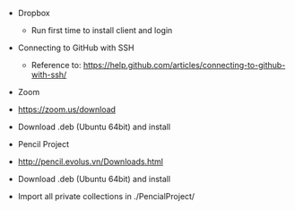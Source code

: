  * Dropbox
   * Run first time to install client and login

 * Connecting to GitHub with SSH
   * Reference to: https://help.github.com/articles/connecting-to-github-with-ssh/

 * Zoom
  * https://zoom.us/download
  * Download .deb (Ubuntu 64bit) and install

 * Pencil Project
  * http://pencil.evolus.vn/Downloads.html
  * Download .deb (Ubuntu 64bit) and install
  * Import all private collections in ./PencialProject/

